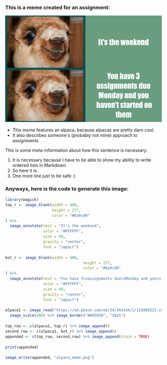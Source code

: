 ### **This is a meme created for an assignment:**
![alpaca_meme](https://raw.githubusercontent.com/Gg-Liu/stats220/gh-pages/alpaca_meme.png)

- This _meme_ features an alpaca, because alpacas are pretty darn cool.
- It also describes someone's (probably not mine) approach to assignments

This is some meta-information about how this sentence is necessary.
1. It is necessary because I have to be able to show my ability to write ordered lists in Markdown.
2. So here it is.
3. One more line just to be safe :)

### **Anyways, here is the code to generate this image:**
```R
library(magick)
top_r <- image_blank(width = 400,
                     height = 277,
                     color = "#6a9c80"
) %>%
  image_annotate(text = "It's the weekend",
                 color = "#FFFFFF", 
                 size = 40,
                 gravity = "center",
                 font = "impact")

bot_r <- image_blank(width = 400,
                                   height = 277,
                                   color = "#6a9c80"
) %>%
  image_annotate(text = "You have 3\nassignments due\nMonday and you\n haven't started on\nthem",
                 color = "#FFFFFF", 
                 size = 40,
                 gravity = "center",
                 font = "impact")

alpaca1 <- image_read("https://a4.pbase.com/o6/34/564334/1/115888523.vxu01GMk.20090807alpaca09comp.jpg") %>%
  image_scale(400) %>% image_border("#005050", "10x5")

top_row <- c(alpaca1, top_r) %>% image_append()
second_row <- c(alpaca1, bot_r) %>% image_append()
appended <- c(top_row, second_row) %>% image_append(stack = TRUE)

print(appended)

image_write(appended, "alpaca_meme.png")


```
